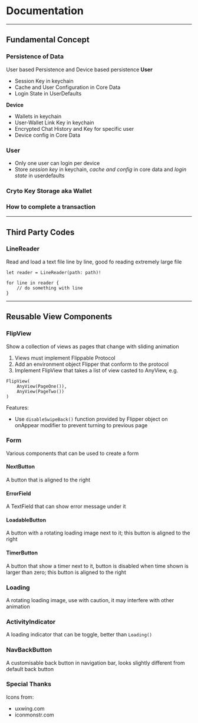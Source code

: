 # Documentation

---
## Fundamental Concept

### Persistence of Data
User based Persistence and Device based persistence
**User**
- Session Key in keychain
- Cache and User Configuration in Core Data
- Login State in UserDefaults

**Device**
- Wallets in keychain
- User-Wallet Link Key in keychain
- Encrypted Chat History and Key for specific user
- Device config in Core Data

### User
- Only one user can login per device
- Store *session key* in keychain, *cache and config* in core data and *login state* in userdefaults

### Cryto Key Storage aka Wallet


### How to complete a transaction





---
## Third Party Codes

### LineReader
Read and load a text file line by line, good fo reading extremely large file

```
let reader = LineReader(path: path)!

for line in reader {
    // do something with line
}

```

---
## Reusable View Components

### FlipView
Show a collection of views as pages that change with sliding animation

1. Views must implement Flippable Protocol
2. Add an environment object Flipper that conform to the protocol
3. Implement FlipView that takes a list of view casted to AnyView, e.g.
```
FlipView(
    AnyView(PageOne()),
    AnyView(PageTwo())
)
```
Features:
- Use `disableSwipeBack()` function provided by Flipper object on onAppear modifier to prevent turning to previous page

### Form
Various components that can be used to create a form

#### NextButton
A button that is aligned to the right

#### ErrorField
A TextField that can show error message under it

#### LoadableButton
A button with a rotating loading image next to it; this button is aligned to the right 

#### TimerButton
A button that show a timer next to it, button is disabled when time shown is larger than zero; this button is aligned to the right


### Loading
A rotating loading image, use with caution, it may interfere with other animation

### ActivityIndicator
A loading indicator that can be toggle, better than `Loading()`

### NavBackButton
A customisable back button in navigation bar, looks slightly different from default back button

### Special Thanks
Icons from:
- uxwing.com
- iconmonstr.com























